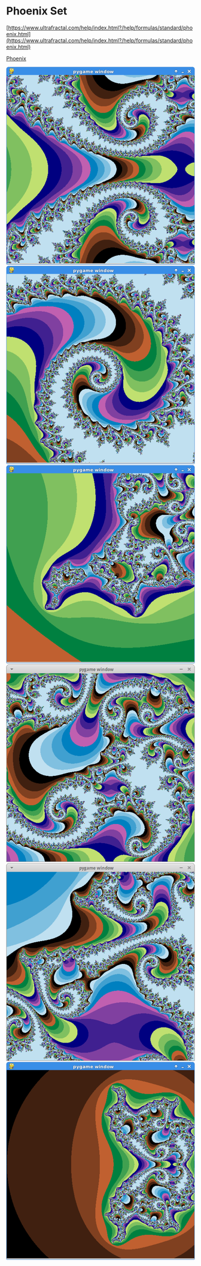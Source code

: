 # Phoenix Set 

[https://www.ultrafractal.com/help/index.html?/help/formulas/standard/phoenix.html](https://www.ultrafractal.com/help/index.html?/help/formulas/standard/phoenix.html)

[Phoenix](phoenix.py)

![](phoenix_1.png)
![](phoenix_2.png)
![](phoenix_3.png)
![](phoenix_4.png)
![](phoenix_6.png)
![](phoenix.png)
